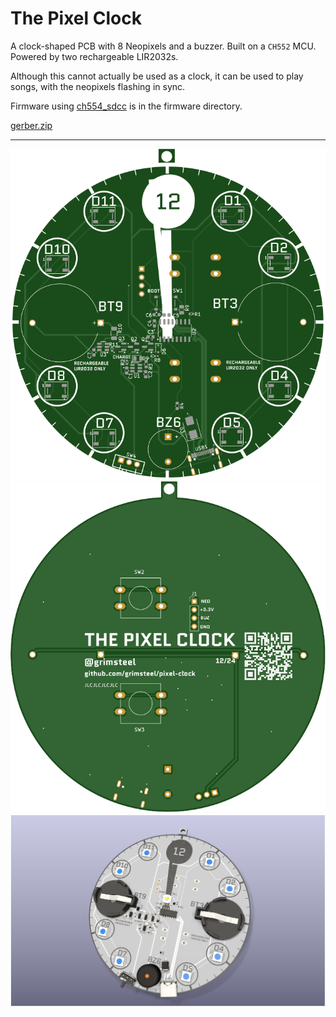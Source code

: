 # The Pixel Clock

A clock-shaped PCB with 8 Neopixels and a buzzer. Built on a `CH552` MCU. Powered by two rechargeable LIR2032s.

Although this cannot actually be used as a clock, it can be used to play songs, with the neopixels flashing in sync.

Firmware using [ch554_sdcc](https://github.com/Blinkinlabs/ch554_sdcc) is in the firmware directory.

[gerber.zip](https://gerber.zip/2d/?boardUrl=%20https%3A%2F%2Fraw.githubusercontent.com%2Fgrimsteel%2Fpixel-clock%2Frefs%2Fheads%2Fmain%2Fproduction%2Fhacky-holidays.zip)

---

![gerber - top](images/gerber-top.svg)
![gerber - bottom](images/gerber-bottom.svg)
![kicad 3d](images/kicad-3d.png)
